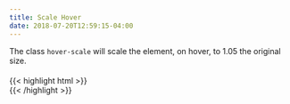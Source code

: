 ```yaml
---
title: Scale Hover
date: 2018-07-20T12:59:15-04:00
---
```


The class `hover-scale` will scale the element, on hover, to 1.05 the original size.

<div class="block-container blocks laptop-up-4">
    <div class="block">
        <div class="card hover-scale">
            <h4 class="skeleton skeleton--lg"></h4>
            <div class="card__content">
                <p class="skeleton" data-lines="3"></p>
            </div>
        </div>
    </div>
</div>

<div class="mt-3 mb-4">
{{< highlight html >}}
<div class="card hover-scale">
    <!-- Content goes here! -->
</div>
{{< /highlight >}}
</div>
